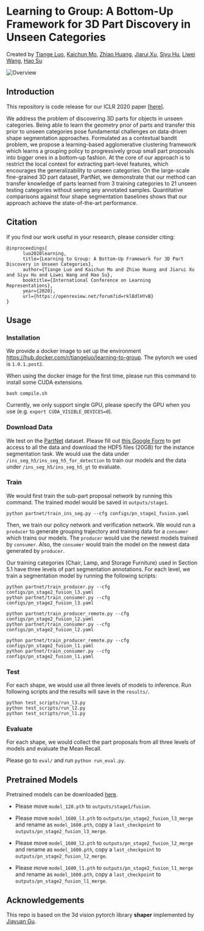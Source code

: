 # Learning to Group: A Bottom-Up Framework for 3D Part Discovery in Unseen Categories
Created by <a href="https://tiangeluo.github.io/" target="_blank">Tiange Luo</a>, <a href="https://cs.stanford.edu/~kaichun/" target="_blank">Kaichun Mo</a>, <a href="https://sites.google.com/view/zhiao-huang" target="_blank">Zhiao Huang</a>, <a href="http://jerryxu.net" target="_blank">Jiarui Xu</a>, <a href="https://samhu1989.github.io" target="_blank">Siyu Hu</a>, <a href="https://scholar.google.com/citations?user=VZHxoh8AAAAJ&hl=zh-CN" target="_blank">Liwei Wang</a>, <a href="http://cseweb.ucsd.edu/~haosu/" target="_blank">Hao Su</a>

![Overview](https://github.com/tiangeluo/Learning-to-Group/blob/master/overview.png)

## Introduction
This repository is code release for our ICLR 2020 paper [<a href="https://arxiv.org/abs/2002.06478">here</a>].

We address the problem of discovering 3D parts for objects in unseen categories. Being able to learn the geometry prior of parts and transfer this prior to unseen categories pose fundamental challenges on data-driven shape segmentation approaches. Formulated as a contextual bandit problem, we propose a learning-based agglomerative clustering framework which learns a grouping policy to progressively group small part proposals into bigger ones in a bottom-up fashion. At the core of our approach is to restrict the local context for extracting part-level features, which encourages the generalizability to unseen categories. On the large-scale fine-grained 3D part dataset, PartNet, we demonstrate that our method can transfer knowledge of parts learned from 3 training categories to 21 unseen testing categories without seeing any annotated samples. Quantitative comparisons against four shape segmentation baselines shows that our approach achieve the state-of-the-art performance.


## Citation
If you find our work useful in your research, please consider citing:
```
@inproceedings{
      luo2020learning,
      title={Learning to Group: A Bottom-Up Framework for 3D Part Discovery in Unseen Categories},
      author={Tiange Luo and Kaichun Mo and Zhiao Huang and Jiarui Xu and Siyu Hu and Liwei Wang and Hao Su},
      booktitle={International Conference on Learning Representations},
      year={2020},
      url={https://openreview.net/forum?id=rkl8dlHYvB}
}
```

## Usage
### Installation
We provide a docker image to set up the environment https://hub.docker.com/r/tiangeluo/learning-to-group. The pytorch we used is `1.0.1.post2`.

When using the docker image for the first time, please run this command to install some CUDA extensions.
```
bash compile.sh
```


Currently, we only support single GPU, please specify the GPU when you use (e.g. `export CUDA_VISIBLE_DEVICES=0`).

### Download Data
We test on the [PartNet](https://cs.stanford.edu/~kaichun/partnet/) dataset. Please fill out [this Google Form](https://docs.google.com/forms/d/e/1FAIpQLSd3dyI1eZVIR_Sekvy8_HPXn2becP9lqjDImoe6aVtzmHBe7w/viewform) to get access to all the data and download the HDF5 files (20GB) for the instance segmentation task. We would use the data under `/ins_seg_h5/ins_seg_h5_for_detection` to train our models and the data under `/ins_seg_h5/ins_seg_h5_gt` to evaluate.


### Train
We would first train the sub-part proposal network by running this command. The trained model would be saved in `outputs/stage1`.
```
python partnet/train_ins_seg.py --cfg configs/pn_stage1_fusion.yaml
```


Then, we train our policy network and verification network. We would run a `producer` to generate grouping trajectory and training data for a `consumer` which trains our models. The `producer` would use the newest models trained by `consumer`. Also, the `consumer` would train the model on the newest data generated by `producer`.

Our training categories (Chair, Lamp, and Storage Furniture) used in Section 5.1 have three levels of part segmentation annotations. For each level, we train a segmentation model by running the following scripts:
```
python partnet/train_producer.py --cfg configs/pn_stage2_fusion_l3.yaml
python partnet/train_consumer.py --cfg configs/pn_stage2_fusion_l3.yaml

python partnet/train_producer_remote.py --cfg configs/pn_stage2_fusion_l2.yaml
python partnet/train_consumer.py --cfg configs/pn_stage2_fusion_l2.yaml

python partnet/train_producer_remote.py --cfg configs/pn_stage2_fusion_l1.yaml
python partnet/train_consumer.py --cfg configs/pn_stage2_fusion_l1.yaml
```

### Test
For each shape, we would use all three levels of models to inference. Run following scripts and the results will save in the `results/`.

```
python test_scripts/run_l3.py
python test_scripts/run_l2.py
python test_scripts/run_l1.py
```

### Evaluate
For each shape, we would collect the part proposals from all three levels of models and evaluate the Mean Recall.

Please go to `eval/` and run `python run_eval.py`.


## Pretrained Models
Pretrained models can be downloaded [here](https://drive.google.com/open?id=1jBPWiH4TpVc2lHEPEI-59d7nwoHL5sXw).

- Please move `model_120.pth` to `outputs/stage1/fusion`.

- Please move `model_1600_l3.pth` to `outputs/pn_stage2_fusion_l3_merge` and rename as `model_1600.pth`, copy a `last_checkpoint` to `outputs/pn_stage2_fusion_l3_merge`.
- Please move `model_1600_l2.pth` to `outputs/pn_stage2_fusion_l2_merge` and rename as `model_1600.pth`, copy a `last_checkpoint` to `outputs/pn_stage2_fusion_l2_merge`.
- Please move `model_1600_l1.pth` to `outputs/pn_stage2_fusion_l1_merge` and rename as `model_1600.pth`, copy a `last_checkpoint` to `outputs/pn_stage2_fusion_l1_merge`.


## Acknowledgements
This repo is based on the 3d vision pytorch library **shaper** implemented by <a href="https://sites.google.com/eng.ucsd.edu/jiayuan-gu" target="_blank">Jiayuan Gu</a>.
